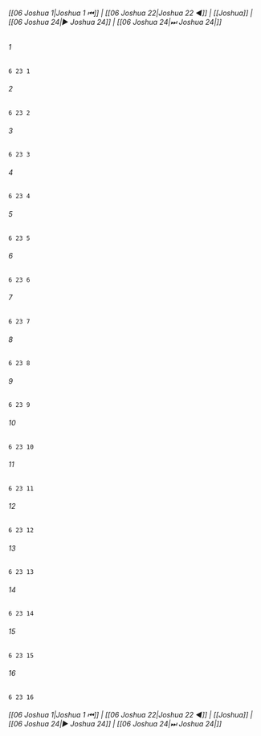 
###### [[06 Joshua 1|Joshua 1 ⏮]] | [[06 Joshua 22|Joshua 22 ◀]] | [[Joshua]] | [[06 Joshua 24|▶ Joshua 24]] | [[06 Joshua 24|⏭ Joshua 24|]]

###### 1
``` verse
6 23 1 
```
###### 2
``` verse
6 23 2 
```
###### 3
``` verse
6 23 3 
```
###### 4
``` verse
6 23 4 
```
###### 5
``` verse
6 23 5 
```
###### 6
``` verse
6 23 6 
```
###### 7
``` verse
6 23 7 
```
###### 8
``` verse
6 23 8 
```
###### 9
``` verse
6 23 9 
```
###### 10
``` verse
6 23 10 
```
###### 11
``` verse
6 23 11 
```
###### 12
``` verse
6 23 12 
```
###### 13
``` verse
6 23 13 
```
###### 14
``` verse
6 23 14 
```
###### 15
``` verse
6 23 15 
```
###### 16
``` verse
6 23 16 
```

###### [[06 Joshua 1|Joshua 1 ⏮]] | [[06 Joshua 22|Joshua 22 ◀]] | [[Joshua]] | [[06 Joshua 24|▶ Joshua 24]] | [[06 Joshua 24|⏭ Joshua 24|]]

